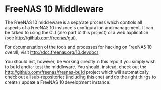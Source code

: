 # FreeNAS 10 Middleware

The FreeNAS 10 middleware is a separate process which controls all aspects
of a FreeNAS 10 instance's configuration and management.  It can be talked
to using the CLI (also part of this project) or a web application
(see http://github.com/freenas/gui).

For documentation of the tools and processes for hacking on FreeNAS 10
overall, visit http://doc.freenas.org/10/devdocs.

You should not, however, be working directly in this repo if you simply wish
to build and/or test the middleware.  You should, instead, check out the
http://github.com/freenas/freenas-build project which will automatically
check out all sub-repositories (including this one) and do the right
things to create / update a FreeNAS 10 development instance.
